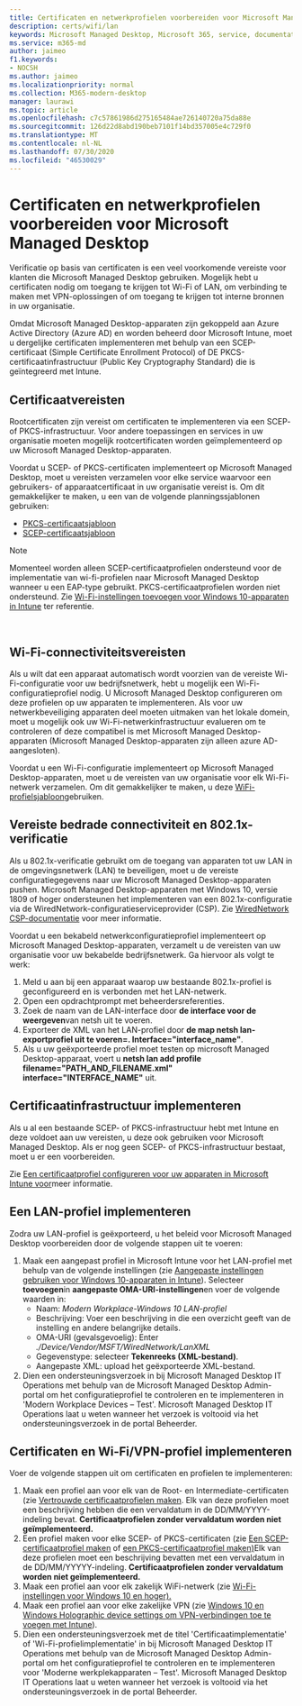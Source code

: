 ```yaml
---
title: Certificaten en netwerkprofielen voorbereiden voor Microsoft Managed Desktop
description: certs/wifi/lan
keywords: Microsoft Managed Desktop, Microsoft 365, service, documentatie
ms.service: m365-md
author: jaimeo
f1.keywords:
- NOCSH
ms.author: jaimeo
ms.localizationpriority: normal
ms.collection: M365-modern-desktop
manager: laurawi
ms.topic: article
ms.openlocfilehash: c7c57861986d275165484ae726140720a75da88e
ms.sourcegitcommit: 126d22d8abd190beb7101f14bd357005e4c729f0
ms.translationtype: MT
ms.contentlocale: nl-NL
ms.lasthandoff: 07/30/2020
ms.locfileid: "46530029"
---
```

# <a name="prepare-certificates-and-network-profiles-for-microsoft-managed-desktop"></a>Certificaten en netwerkprofielen voorbereiden voor Microsoft Managed Desktop  
 
Verificatie op basis van certificaten is een veel voorkomende vereiste voor klanten die Microsoft Managed Desktop gebruiken. Mogelijk hebt u certificaten nodig om toegang te krijgen tot Wi-Fi of LAN, om verbinding te maken met VPN-oplossingen of om toegang te krijgen tot interne bronnen in uw organisatie.   
 
Omdat Microsoft Managed Desktop-apparaten zijn gekoppeld aan Azure Active Directory (Azure AD) en worden beheerd door Microsoft Intune, moet u dergelijke certificaten implementeren met behulp van een SCEP-certificaat (Simple Certificate Enrollment Protocol) of DE PKCS-certificaatinfrastructuur (Public Key Cryptography Standard) die is geïntegreerd met Intune.    
 
## <a name="certificate-requirements"></a>Certificaatvereisten 
 
Rootcertificaten zijn vereist om certificaten te implementeren via een SCEP- of PKCS-infrastructuur. Voor andere toepassingen en services in uw organisatie moeten mogelijk rootcertificaten worden geïmplementeerd op uw Microsoft Managed Desktop-apparaten.    
 
Voordat u SCEP- of PKCS-certificaten implementeert op Microsoft Managed Desktop, moet u vereisten verzamelen voor elke service waarvoor een gebruikers- of apparaatcertificaat in uw organisatie vereist is. Om dit gemakkelijker te maken, u een van de volgende planningssjablonen gebruiken:  
 
- [PKCS-certificaatsjabloon](https://github.com/MicrosoftDocs/microsoft-365-docs/raw/public/microsoft-365/managed-desktop/get-ready/downloads/PKCS-certificate-template.xlsx) 
- [SCEP-certificaatsjabloon](https://github.com/MicrosoftDocs/microsoft-365-docs/raw/public/microsoft-365/managed-desktop/get-ready/downloads/SCEP-certificate-template.xlsx)

>[!NOTE]
>Momenteel worden alleen SCEP-certificaatprofielen ondersteund voor de implementatie van wi-fi-profielen naar Microsoft Managed Desktop wanneer u een EAP-type gebruikt. PKCS-certificaatprofielen worden niet ondersteund. Zie [Wi-Fi-instellingen toevoegen voor Windows 10-apparaten in Intune](https://docs.microsoft.com/intune/wi-fi-settings-windows) ter referentie.

  
## <a name="wi-fi-connectivity-requirements"></a>Wi-Fi-connectiviteitsvereisten

Als u wilt dat een apparaat automatisch wordt voorzien van de vereiste Wi-Fi-configuratie voor uw bedrijfsnetwerk, hebt u mogelijk een Wi-Fi-configuratieprofiel nodig. U Microsoft Managed Desktop configureren om deze profielen op uw apparaten te implementeren. Als voor uw netwerkbeveiliging apparaten deel moeten uitmaken van het lokale domein, moet u mogelijk ook uw Wi-Fi-netwerkinfrastructuur evalueren om te controleren of deze compatibel is met Microsoft Managed Desktop-apparaten (Microsoft Managed Desktop-apparaten zijn alleen azure AD-aangesloten). 
 
Voordat u een Wi-Fi-configuratie implementeert op Microsoft Managed Desktop-apparaten, moet u de vereisten van uw organisatie voor elk Wi-Fi-netwerk verzamelen. Om dit gemakkelijker te maken, u deze [WiFi-profielsjabloon](https://github.com/MicrosoftDocs/microsoft-365-docs/raw/public/microsoft-365/managed-desktop/get-ready/downloads/WiFi-profile-template.xlsx)gebruiken.
 
 
## <a name="wired-connectivity-requirements-and-8021x-authentication"></a>Vereiste bedrade connectiviteit en 802.1x-verificatie 
 
Als u 802.1x-verificatie gebruikt om de toegang van apparaten tot uw LAN in de omgevingsnetwerk (LAN) te beveiligen, moet u de vereiste configuratiegegevens naar uw Microsoft Managed Desktop-apparaten pushen. Microsoft Managed Desktop-apparaten met Windows 10, versie 1809 of hoger ondersteunen het implementeren van een 802.1x-configuratie via de WiredNetwork-configuratieserviceprovider (CSP). Zie [WiredNetwork CSP-documentatie](https://docs.microsoft.com/windows/client-management/mdm/wirednetwork-csp) voor meer informatie. 
 
Voordat u een bekabeld netwerkconfiguratieprofiel implementeert op Microsoft Managed Desktop-apparaten, verzamelt u de vereisten van uw organisatie voor uw bekabelde bedrijfsnetwerk. Ga hiervoor als volgt te werk: 
 
 
1. Meld u aan bij een apparaat waarop uw bestaande 802.1x-profiel is geconfigureerd en is verbonden met het LAN-netwerk.  
2. Open een opdrachtprompt met beheerdersreferenties. 
3. Zoek de naam van de LAN-interface door **de interface voor de weergeven**van netsh uit te voeren. 
4. Exporteer de XML van het LAN-profiel door **de map netsh lan-exportprofiel uit te voeren=.  Interface="interface_name"**. 
5. Als u uw geëxporteerde profiel moet testen op microsoft Managed Desktop-apparaat, voert u **netsh lan add profile filename="PATH_AND_FILENAME.xml" interface="INTERFACE_NAME"** uit. 
 
 
## <a name="deploy-certificate-infrastructure"></a>Certificaatinfrastructuur implementeren  
 
Als u al een bestaande SCEP- of PKCS-infrastructuur hebt met Intune en deze voldoet aan uw vereisten, u deze ook gebruiken voor Microsoft Managed Desktop. Als er nog geen SCEP- of PKCS-infrastructuur bestaat, moet u er een voorbereiden.  
 
Zie [Een certificaatprofiel configureren voor uw apparaten in Microsoft Intune voor](https://docs.microsoft.com/intune/certificates-configure)meer informatie. 
 
 
 
## <a name="deploy-a-lan-profile"></a>Een LAN-profiel implementeren 
 
Zodra uw LAN-profiel is geëxporteerd, u het beleid voor Microsoft Managed Desktop voorbereiden door de volgende stappen uit te voeren:   
 
1. Maak een aangepast profiel in Microsoft Intune voor het LAN-profiel met behulp van de volgende instellingen (zie [Aangepaste instellingen gebruiken voor Windows 10-apparaten in Intune](https://docs.microsoft.com/intune/custom-settings-windows-10)). Selecteer **toevoegen**in **aangepaste OMA-URI-instellingen**en voer de volgende waarden in: 
    - Naam: *Modern Workplace-Windows 10 LAN-profiel* 
    - Beschrijving: Voer een beschrijving in die een overzicht geeft van de instelling en andere belangrijke details. 
    - OMA-URI (gevalsgevoelig): Enter *./Device/Vendor/MSFT/WiredNetwork/LanXML*
    - Gegevenstype: selecteer **Tekenreeks (XML-bestand)**. 
    - Aangepaste XML: upload het geëxporteerde XML-bestand.
2. Dien een ondersteuningsverzoek in bij Microsoft Managed Desktop IT Operations met behulp van de Microsoft Managed Desktop Admin-portal om het configuratieprofiel te controleren en te implementeren in 'Modern Workplace Devices – Test'. Microsoft Managed Desktop IT Operations laat u weten wanneer het verzoek is voltooid via het ondersteuningsverzoek in de portal Beheerder.
 
## <a name="deploy-certificates-and-wi-fivpn-profile"></a>Certificaten en Wi-Fi/VPN-profiel implementeren 
 
 
Voer de volgende stappen uit om certificaten en profielen te implementeren:

1. Maak een profiel aan voor elk van de Root- en Intermediate-certificaten (zie [Vertrouwde certificaatprofielen maken](https://docs.microsoft.com/intune/protect/certificates-configure#step-3-create-trusted-certificate-profiles). Elk van deze profielen moet een beschrijving hebben die een vervaldatum in de DD/MM/YYYY-indeling bevat. **Certificaatprofielen zonder vervaldatum worden niet geïmplementeerd.**
2. Een profiel maken voor elke SCEP- of PKCS-certificaten (zie [Een SCEP-certificaatprofiel maken](https://docs.microsoft.com/intune/protect/certificates-scep-configure#create-a-scep-certificate-profile) of [een PKCS-certificaatprofiel maken)](https://docs.microsoft.com/intune/protect/certficates-pfx-configure#create-a-pkcs-certificate-profile)Elk van deze profielen moet een beschrijving bevatten met een vervaldatum in de DD/MM/YYYYY-indeling. **Certificaatprofielen zonder vervaldatum worden niet geïmplementeerd.**
3. Maak een profiel aan voor elk zakelijk WiFi-netwerk (zie [Wi-Fi-instellingen voor Windows 10 en hoger).](https://docs.microsoft.com/intune/wi-fi-settings-windows)
4. Maak een profiel aan voor elke zakelijke VPN (zie [Windows 10 en Windows Holographic device settings om VPN-verbindingen toe te voegen met Intune](https://docs.microsoft.com/intune/vpn-settings-windows-10)).
5. Dien een ondersteuningsverzoek met de titel 'Certificaatimplementatie' of 'Wi-Fi-profielimplementatie' in bij Microsoft Managed Desktop IT Operations met behulp van de Microsoft Managed Desktop Admin-portal om het configuratieprofiel te controleren en te implementeren voor 'Moderne werkplekapparaten – Test'. Microsoft Managed Desktop IT Operations laat u weten wanneer het verzoek is voltooid via het ondersteuningsverzoek in de portal Beheerder. 
 
 
